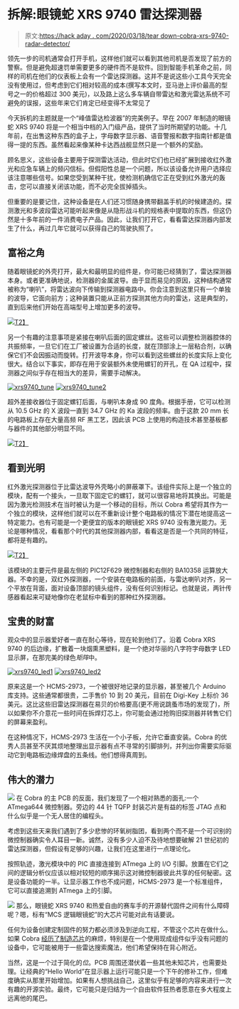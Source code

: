 # 拆解:眼镜蛇 XRS 9740 雷达探测器

> 原文:[https://hack aday . com/2020/03/18/tear down-cobra-xrs-9740-radar-detector/](https://hackaday.com/2020/03/18/teardown-cobra-xrs-9740-radar-detector/)

领先一步的司机通常会打开手机，这样他们就可以看到其他司机是否发现了前方的警察。但是避免超速罚单需要更多的硬件而不是软件。回到智能手机革命之前，同样的司机在他们的仪表板上会有一个雷达探测器。这并不是说这些小工具今天完全没有使用过，但考虑到它们相对较高的成本(撰写本文时，亚马逊上评价最高的型号之一的价格超过 300 美元)，以及路上这么多车辆自带雷达和激光雷达系统不可避免的误报，这些年来它们肯定已经变得不太常见了

今天拆机的主题就是一个“峰值雷达检波器”的完美例子。早在 2007 年制造的眼镜蛇 XRS 9740 将是一个相当中档的入门级产品，提供了当时所期望的功能。十几年前，在出售这种东西的盒子上，字母数字显示器、语音警报和数字指南针都是值得一提的东西。虽然看起来像某种卡达西战舰显然只是一个额外的奖励。

顾名思义，这些设备主要用于探测雷达活动，但此时它们也已经扩展到接收红外激光和应急车辆上的频闪信标。但假阳性总是一个问题，所以该设备允许用户选择应该注意哪些信号。如果您受到某种干扰，使检测机确信它正在受到红外激光的轰击，您可以直接关闭该功能，而不必完全拔掉插头。

但重要的是要记住，这种设备是在人们还习惯随身携带翻盖手机的时候建造的。探测激光和多波段雷达可能听起来像是从隐形战斗机的规格表中提取的东西，但这仍然是十多年前的一件消费电子产品。因此，让我们打开它，看看雷达探测器内部发生了什么，再过几年它就可以获得自己的驾驶执照了。

## 富裕之角

随着眼镜蛇的外壳打开，最大和最明显的组件是，你可能已经猜到了，雷达探测器本身。或者更准确地说，检测器的金属波导。由于显而易见的原因，这种结构通常被称为“喇叭”，将雷达波向下传输到探测器电路中。你会注意到这里只有一个单独的波导，它面向前方；这种装置只能从正前方探测其他方向的雷达，这是典型的，直到后来他们开始在高端型号上增加更多的波导。

[![](../Images/6fde01b3b6aebfebed26c0c2b66ba6f4.png)T2】](https://hackaday.com/wp-content/uploads/2020/02/xrs9740_open.jpg)

另一个有趣的注意事项是紧接在喇叭后面的固定螺丝。这些可以调整检测器腔体的共振频率，一旦它们在工厂被设置为合适的长度，就在顶部涂上一层粘合剂，以确保它们不会因振动而旋转。打开波导本身，你可以看到这些螺丝的长度实际上变化很大。结合以下事实，即存在用于安装额外未使用螺钉的开孔，在 QA 过程中，探测器之间似乎存在相当大的差异，需要手动解决。

 [![xrs9740_tune](../Images/8fc7d7d0645fbc4e3a61852acad3d32a.png "xrs9740_tune")](https://hackaday.com/2020/03/18/teardown-cobra-xrs-9740-radar-detector/xrs9740_tune/)  [![xrs9740_tune2](../Images/dcbb2f867d2c123df9af66b0939ebba1.png "xrs9740_tune2")](https://hackaday.com/2020/03/18/teardown-cobra-xrs-9740-radar-detector/xrs9740_tune2/) 

超外差接收器位于固定螺钉后面，与喇叭本身成 90 度角。根据手册，它可以检测从 10.5 GHz 的 X 波段一直到 34.7 GHz 的 Ka 波段的频率。由于这款 20 mm 长的电路板上存在大量高频 RF 黑工艺，因此该 PCB 上使用的构造技术甚至基板都与器件的其他部分明显不同。

[![](../Images/bd647ace40f775c24556103efc863351.png)T2】](https://hackaday.com/wp-content/uploads/2020/02/xrs9740_receiver.jpg)

## 看到光明

红外激光探测器位于比雷达波导外壳略小的屏蔽罩下。该组件实际上是一个独立的模块，配有一个接头，一旦取下固定它的螺钉，就可以很容易地将其换出。可能是因为激光检测技术在当时被认为是一个移动的目标，所以 Cobra 希望将其作为一个独立的模块，这样他们就可以在不重新设计整个电路板的情况下潜在地提高这一特定能力。也有可能是一个更便宜的版本的眼镜蛇 XRS 9740 没有激光能力。无论是哪种情况，看看那个时代的其他探测器内部，看看这是否是一个共同的特征，都将是有趣的。

[![](../Images/0400601252871db69b48d54a3b7733bb.png)T2】](https://hackaday.com/wp-content/uploads/2020/02/xrs9740_laser.jpg)

该模块的主要元件是最左侧的 PIC12F629 微控制器和右侧的 BA10358 运算放大器。不幸的是，双红外探测器，一个安装在电路板的前面，与雷达喇叭对齐，另一个平放在背面，面对设备顶部的镜头组件，没有任何识别标记。也就是说，两针传感器看起来可疑地像你在老鼠标中看到的那种红外探测器。

## 宝贵的财富

观众中的显示器爱好者一直在耐心等待，现在轮到他们了。沿着 Cobra XRS 9740 的后边缘，扩散着一块烟熏黑塑料，是一个绝对华丽的八字符字母数字 LED 显示屏，在那完美的绿色*矩阵*中。

 [![xrs9740_led1](../Images/7b0461d8a629ca4f74a40813fb14af5a.png "xrs9740_led1")](https://hackaday.com/2020/03/18/teardown-cobra-xrs-9740-radar-detector/xrs9740_led1/)  [![xrs9740_led2](../Images/14dcb7b12cf5be0aba507e28bb600713.png "xrs9740_led2")](https://hackaday.com/2020/03/18/teardown-cobra-xrs-9740-radar-detector/xrs9740_led2/) 

原来这是一个 HCMS-2973，一个被很好地记录的显示器，甚至被几个 Arduino 库支持。这些通常都很贵，二手售价 10 到 20 美元，目前在 Digi-Key 上标价 36 美元。这比这些旧雷达探测器在易贝的价格要高(更不用说跳蚤市场的发现了)，所以如果你不介意花一些时间在拆焊灯芯上，你可能会通过抢购旧探测器并转售它们的屏幕来盈利。

在这种情况下，HCMS-2973 生活在一个小子板，允许它垂直安装。Cobra 的优秀人员甚至不厌其烦地整理出显示器有点不寻常的引脚排列，并列出你需要实际驱动它到电路板边缘焊盘的五条线。他们想得真周到。

## 伟大的潜力

[![](../Images/328351ab8531d27250def81bfec28585.png)](https://hackaday.com/wp-content/uploads/2020/02/xrs9740_atmega.jpg) 在 Cobra 的主 PCB 的反面，我们发现了一个相对熟悉的面孔:一个 ATmega644 微控制器。旁边的 44 针 TQFP 封装芯片是有益的标签 JTAG 点和什么似乎是一个无人居住的编程头。

考虑到这些天来我们遇到了多少悲惨的环氧树脂团，看到两个而不是一个可识别的微控制器确实令人耳目一新。诚然，没有多少人迫不及待地想要破解 21 世纪初的雷达探测器，但假设有足够的兴趣，让我们在这里进行一点理论化。

按照轨迹，激光模块中的 PIC 直接连接到 ATmega 上的 I/O 引脚。放置在它们之间的逻辑分析仪应该以相对较短的顺序揭示这对微控制器彼此共享的任何秘密。这是设备功能的一半。让显示器工作也不成问题，HCMS-2973 是一个标准组件，它可以直接追溯到 ATmega 上的引脚。

[![](../Images/42d55ec6c53e8ce0889051562f8070b7.png)](https://hackaday.com/wp-content/uploads/2020/02/xrs9740_cobraic.jpg) 那么，眼镜蛇 XRS 9740 和热爱自由的赛车手的开源替代固件之间有什么障碍呢？嗯，标有“MCS 逻辑眼镜蛇”的大芯片可能对此有话要说。

任何为设备创建定制固件的努力都必须涉及到逆向工程，不管这个芯片在做什么。如果 Cobra [经历了制造芯片](https://hackaday.com/2018/04/12/making-custom-silicon-for-the-latest-raspberry-pi/)的麻烦，特别是在一个使用现成组件似乎没有问题的设备中，它可能被用于一些雷达搜索魔法，他们希望保持在背心附近。

当然，这是一个过于简化的*位*。PCB 周围还潜伏着一些其他未知芯片，也需要处理。让经典的“Hello World”在显示器上运行可能只是一个下午的修补工作，但难度确实从那里开始增加。如果有人想挑战自己，这里似乎有足够的内容来进行一次有趣的开源实验。最终，它可能只是归结为一个自由软件狂热者愿意在多大程度上远离他的尾巴。